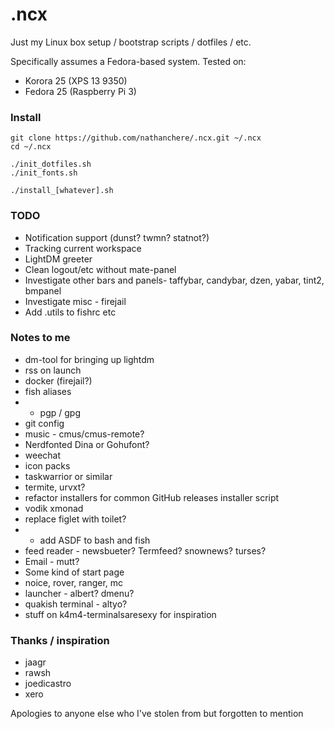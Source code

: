 # .ncx

Just my Linux box setup / bootstrap scripts / dotfiles / etc.

Specifically assumes a Fedora-based system. Tested on:

* Korora 25 (XPS 13 9350)
* Fedora 25 (Raspberry Pi 3)

### Install

    git clone https://github.com/nathanchere/.ncx.git ~/.ncx
    cd ~/.ncx

    ./init_dotfiles.sh
    ./init_fonts.sh

    ./install_[whatever].sh

### TODO

* Notification support (dunst? twmn? statnot?)
* Tracking current workspace
* LightDM greeter
* Clean logout/etc without mate-panel
* Investigate other bars and panels- taffybar, candybar, dzen, yabar, tint2, bmpanel
* Investigate misc - firejail
* Add .utils to fishrc etc

### Notes to me

* dm-tool for bringing up lightdm
* rss on launch
* docker (firejail?)
* fish aliases
* * pgp / gpg
* git config
* music - cmus/cmus-remote?
* Nerdfonted Dina or Gohufont?
* weechat
* icon packs
* taskwarrior or similar
* termite, urvxt?
* refactor installers for common GitHub releases installer script
* vodik xmonad
* replace figlet with toilet?
* * add ASDF to bash and fish
* feed reader - newsbueter? Termfeed? snownews? turses?
* Email - mutt?
* Some kind of start page
* noice, rover, ranger, mc
* launcher - albert? dmenu?
* quakish terminal - altyo?
* stuff on k4m4-terminalsaresexy for inspiration

### Thanks / inspiration

* jaagr
* rawsh
* joedicastro
* xero

Apologies to anyone else who I've stolen from but forgotten to mention
